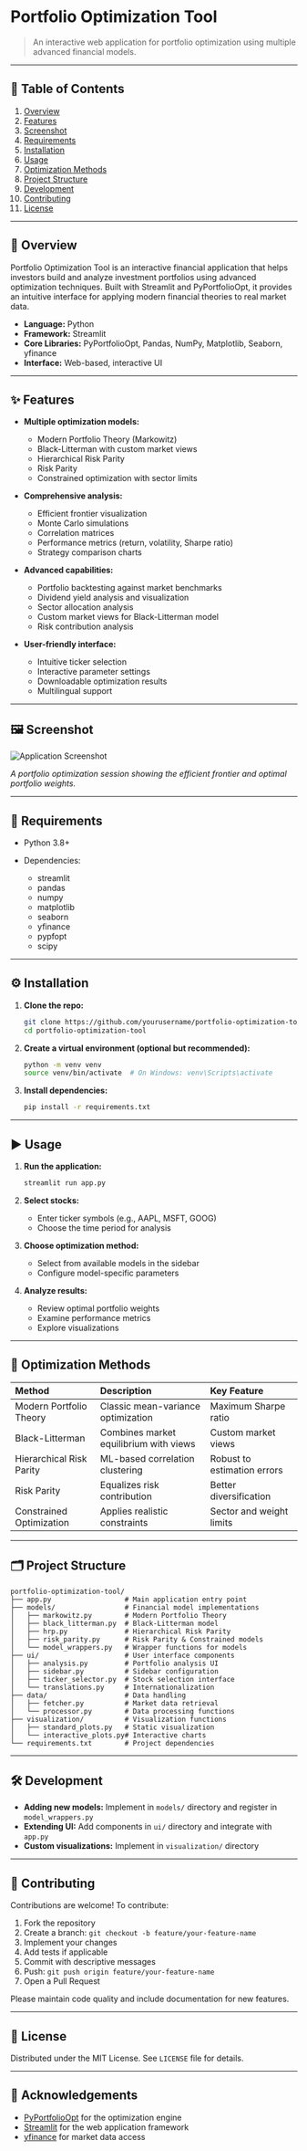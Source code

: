 # Portfolio Optimization Tool

> An interactive web application for portfolio optimization using multiple advanced financial models.

---

## 🚀 Table of Contents

1. [Overview](#overview)
2. [Features](#features)
3. [Screenshot](#screenshot)
4. [Requirements](#requirements)
5. [Installation](#installation)
6. [Usage](#usage)
7. [Optimization Methods](#optimization-methods)
8. [Project Structure](#project-structure)
9. [Development](#development)
10. [Contributing](#contributing)
11. [License](#license)

---

## 📖 Overview

Portfolio Optimization Tool is an interactive financial application that helps investors build and analyze investment portfolios using advanced optimization techniques. Built with Streamlit and PyPortfolioOpt, it provides an intuitive interface for applying modern financial theories to real market data.

* **Language:** Python
* **Framework:** Streamlit
* **Core Libraries:** PyPortfolioOpt, Pandas, NumPy, Matplotlib, Seaborn, yfinance
* **Interface:** Web-based, interactive UI

---

## ✨ Features

* **Multiple optimization models:**

  * Modern Portfolio Theory (Markowitz)
  * Black-Litterman with custom market views
  * Hierarchical Risk Parity
  * Risk Parity
  * Constrained optimization with sector limits

* **Comprehensive analysis:**

  * Efficient frontier visualization
  * Monte Carlo simulations
  * Correlation matrices
  * Performance metrics (return, volatility, Sharpe ratio)
  * Strategy comparison charts

* **Advanced capabilities:**

  * Portfolio backtesting against market benchmarks
  * Dividend yield analysis and visualization
  * Sector allocation analysis
  * Custom market views for Black-Litterman model
  * Risk contribution analysis

* **User-friendly interface:**

  * Intuitive ticker selection
  * Interactive parameter settings
  * Downloadable optimization results
  * Multilingual support

---

## 🖼 Screenshot

![Application Screenshot](https://example.com/screenshot.png)

*A portfolio optimization session showing the efficient frontier and optimal portfolio weights.*

---

## 🔧 Requirements

* Python 3.8+
* Dependencies:

  * streamlit
  * pandas
  * numpy
  * matplotlib
  * seaborn
  * yfinance
  * pypfopt
  * scipy

---

## ⚙️ Installation

1. **Clone the repo:**

   ```bash
   git clone https://github.com/yourusername/portfolio-optimization-tool.git
   cd portfolio-optimization-tool
   ```

2. **Create a virtual environment (optional but recommended):**

   ```bash
   python -m venv venv
   source venv/bin/activate  # On Windows: venv\Scripts\activate
   ```

3. **Install dependencies:**

   ```bash
   pip install -r requirements.txt
   ```

---

## ▶️ Usage

1. **Run the application:**

   ```bash
   streamlit run app.py
   ```

2. **Select stocks:**

   * Enter ticker symbols (e.g., AAPL, MSFT, GOOG)
   * Choose the time period for analysis

3. **Choose optimization method:**

   * Select from available models in the sidebar
   * Configure model-specific parameters

4. **Analyze results:**

   * Review optimal portfolio weights
   * Examine performance metrics
   * Explore visualizations

---

## 🧩 Optimization Methods

| Method                   | Description                            | Key Feature                 |
| :----------------------- | :------------------------------------- | :-------------------------- |
| Modern Portfolio Theory  | Classic mean-variance optimization     | Maximum Sharpe ratio        |
| Black-Litterman          | Combines market equilibrium with views | Custom market views         |
| Hierarchical Risk Parity | ML-based correlation clustering        | Robust to estimation errors |
| Risk Parity              | Equalizes risk contribution            | Better diversification      |
| Constrained Optimization | Applies realistic constraints          | Sector and weight limits    |

---

## 🗂 Project Structure

```plaintext
portfolio-optimization-tool/
├── app.py                  # Main application entry point
├── models/                 # Financial model implementations
│   ├── markowitz.py        # Modern Portfolio Theory
│   ├── black_litterman.py  # Black-Litterman model
│   ├── hrp.py              # Hierarchical Risk Parity
│   ├── risk_parity.py      # Risk Parity & Constrained models
│   └── model_wrappers.py   # Wrapper functions for models
├── ui/                     # User interface components
│   ├── analysis.py         # Portfolio analysis UI
│   ├── sidebar.py          # Sidebar configuration
│   ├── ticker_selector.py  # Stock selection interface
│   └── translations.py     # Internationalization
├── data/                   # Data handling
│   ├── fetcher.py          # Market data retrieval
│   └── processor.py        # Data processing functions
├── visualization/          # Visualization functions
│   ├── standard_plots.py   # Static visualization
│   └── interactive_plots.py# Interactive charts
└── requirements.txt        # Project dependencies
```

---

## 🛠 Development

* **Adding new models:** Implement in `models/` directory and register in `model_wrappers.py`
* **Extending UI:** Add components in `ui/` directory and integrate with `app.py`
* **Custom visualizations:** Implement in `visualization/` directory

---

## 🤝 Contributing

Contributions are welcome! To contribute:

1. Fork the repository
2. Create a branch: `git checkout -b feature/your-feature-name`
3. Implement your changes
4. Add tests if applicable
5. Commit with descriptive messages
6. Push: `git push origin feature/your-feature-name`
7. Open a Pull Request

Please maintain code quality and include documentation for new features.

---

## 📜 License

Distributed under the MIT License. See `LICENSE` file for details.

---

## 🌟 Acknowledgements

* [PyPortfolioOpt](https://pyportfolioopt.readthedocs.io/) for the optimization engine
* [Streamlit](https://streamlit.io/) for the web application framework
* [yfinance](https://github.com/ranaroussi/yfinance) for market data access

